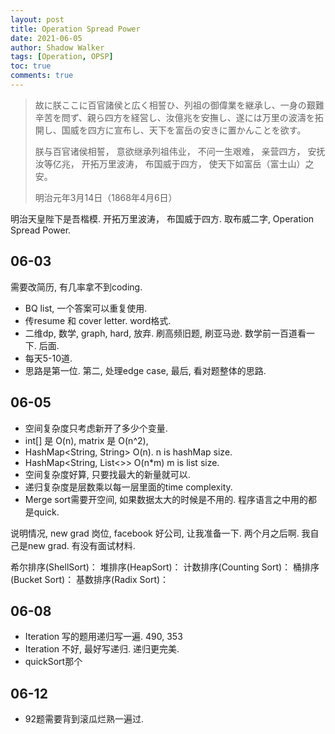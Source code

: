 ```yaml
---
layout: post
title: Operation Spread Power
date: 2021-06-05
author: Shadow Walker
tags: [Operation, OPSP]
toc: true
comments: true
---
```


> 故に朕ここに百官諸侯と広く相誓ひ、列祖の御偉業を継承し、一身の艱難辛苦を問ず、親ら四方を経営し、汝億兆を安撫し、遂には万里の波濤を拓開し、国威を四方に宣布し、天下を富岳の安きに置かんことを欲す。
> 
> 朕与百官诸侯相誓， 意欲继承列祖伟业， 不问一生艰难， 亲营四方， 安抚汝等亿​兆， 开拓万里波涛， 布国威于四方， 使天下如富岳（富士山）之安。
> 
> 明治元年3月14日（1868年4月6日）


明治天皇陛下是吾楷模. 开拓万里波涛， 布国威于四方. 取布威二字, Operation Spread Power. 

## 06-03


需要改简历, 有几率拿不到coding. 


- BQ list, 一个答案可以重复使用. 
- 传resume 和 cover letter.  word格式. 
- 二维dp, 数学, graph, hard, 放弃.   刷高频旧题, 刷亚马逊.  数学前一百道看一下. 后面. 
- 每天5-10道. 
- 思路是第一位.   第二, 处理edge case, 最后, 看对题整体的思路. 



## 06-05

- 空间复杂度只考虑新开了多少个变量. 
- int[] 是 O(n),  matrix 是 O(n^2), 
- HashMap<String, String> O(n).  n is hashMap size. 
- HashMap<String, List<>> O(n*m) m is list size. 
- 空间复杂度好算, 只要找最大的新量就可以. 
- 递归复杂度是层数乘以每一层里面的time complexity. 
- Merge sort需要开空间, 如果数据太大的时候是不用的. 程序语言之中用的都是quick. 

说明情况, new grad 岗位, facebook 好公司, 让我准备一下. 两个月之后啊. 我自己是new grad.  有没有面试材料. 


希尔排序(ShellSort)：
堆排序(HeapSort)：
计数排序(Counting Sort)：
桶排序(Bucket Sort)：
基数排序(Radix Sort)：


## 06-08

- Iteration 写的题用递归写一遍.  490, 353
- Iteration 不好, 最好写递归.  递归更完美. 
- quickSort那个

## 06-12

- 92题需要背到滚瓜烂熟一遍过. 